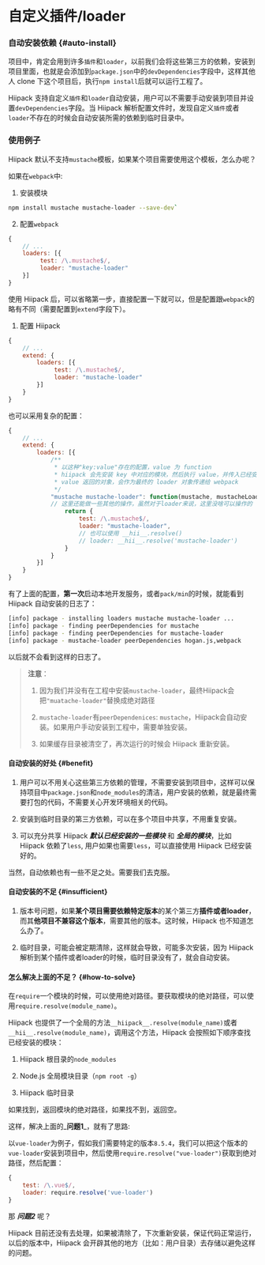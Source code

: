 # 自定义插件\/loader

### 自动安装依赖 {#auto-install}

项目中，肯定会用到许多`插件`和`loader`，以前我们会将这些第三方的依赖，安装到项目里面，也就是会添加到`package.json`中的`devDependencies`字段中，这样其他人 clone 下这个项目后，执行`npm install`后就可以运行工程了。

Hiipack 支持自定义`插件`和`loader`自动安装，用户可以不需要手动安装到项目并设置`devDependencies`字段。当 Hiipack 解析配置文件时，发现自定义`插件`或者`loader`不存在的时候会自动安装所需的依赖到临时目录中。

### 使用例子

Hiipack 默认不支持`mustache`模板，如果某个项目需要使用这个模板，怎么办呢？

如果在`webpack`中:

1. 安装模块

  ```bash
  npm install mustache mustache-loader --save-dev`
  ```

2. 配置`webpack`

  ```javascript
  {
      // ...
      loaders: [{
           test: /\.mustache$/,
           loader: "mustache-loader"
      }]
  }
  ```


使用 Hiipack 后，可以省略第一步，直接配置一下就可以，但是配置跟`webpack`的略有不同（需要配置到`extend`字段下）。

1. 配置 Hiipack

```javascript
{
    // ...
    extend: {
        loaders: [{
             test: /\.mustache$/,
             loader: "mustache-loader"
        }]
    }
}
```

也可以采用复杂的配置：

```javascript
{
    // ...
    extend: {
        loaders: [{
            /**
             * 以这种"key:value"存在的配置，value 为 function
             * hiipack 会先安装 key 中对应的模块，然后执行 value，并传入已经安装的模块以及模块的绝对路径
             * value 返回的对象，会作为最终的 loader 对象传递给 webpack
             */
            "mustache mustache-loader": function(mustache, mustacheLoader, mustachePath, mustacheLoaderPath){
            // 这里还能做一些其他的操作，虽然对于loader来说，这里没啥可以操作的
                return {
                    test: /\.mustache$/,
                    loader: "mustache-loader",
                    // 也可以使用 __hii__.resolve()
                    // loader: __hii__.resolve('mustache-loader')
                }
            }
        }]
    }
}
```

有了上面的配置，**第一次**启动本地开发服务，或者`pack/min`的时候，就能看到 Hiipack 自动安装的日志了：

```bash
[info] package - installing loaders mustache mustache-loader ...
[info] package - finding peerDependencies for mustache
[info] package - finding peerDependencies for mustache-loader
[info] package - mustache-loader peerDependencies hogan.js,webpack
```

以后就不会看到这样的日志了。

> **注意**：
> 
> 1. 因为我们并没有在工程中安装`mustache-loader`，最终Hiipack会把`"muatache-loader"`替换成绝对路径
> 
> 2. `mustache-loader`有`peerDependenices`: `mustache`，Hiipack会自动安装。如果用户手动安装到工程中，需要单独安装。
> 
> 3. 如果缓存目录被清空了，再次运行的时候会 Hiipack 重新安装。

#### 自动安装的好处 {#benefit}

1. 用户可以不用关心这些第三方依赖的管理，不需要安装到项目中，这样可以保持项目中`package.json`和`node_modules`的清洁，用户安装的依赖，就是最终需要打包的代码，不需要关心开发环境相关的代码。

2. 安装到临时目录的第三方依赖，可以在多个项目中共享，不用重复安装。

3. 可以充分共享 Hiipack _**默认已经安装的一些模块**_ 和 _**全局的模块**_，比如 Hiipack 依赖了`less`, 用户如果也需要`less`，可以直接使用 Hiipack 已经安装好的。


当然，自动依赖也有一些不足之处。需要我们去克服。

#### 自动安装的不足 {#insufficient}

1. 版本号问题，如果**某个项目需要依赖特定版本**的某个第三方**插件或者loader**，而其**他项目不兼容这个版本**，需要其他的版本。这时候，Hiipack 也不知道怎么办了。

2. 临时目录，可能会被定期清除，这样就会导致，可能多次安装，因为 Hiipack 解析到某个插件或者loader的时候，临时目录没有了，就会自动安装。


#### 怎么解决上面的不足？ {#how-to-solve}

在`require`一个模块的时候，可以使用绝对路径。要获取模块的绝对路径，可以使用`require.resolve(module_name)`。

Hiipack 也提供了一个全局的方法`__hiipack__.resolve(module_name)`或者`__hii__.resolve(module_name)`，调用这个方法，Hiipack 会按照如下顺序查找已经安装的模块：

1. Hiipack 根目录的`node_modules`

2. Node.js 全局模块目录（`npm root -g`）

3. Hiipack 临时目录


如果找到，返回模块的绝对路径，如果找不到，返回空。

这样，解决上面的_**问题1**_，就有了思路:

以`vue-loader`为例子，假如我们需要特定的版本`8.5.4`，我们可以把这个版本的`vue-loader`安装到项目中，然后使用`require.resolve("vue-loader")`获取到绝对路径，然后配置：

```javascript
{ 
    test: /\.vue$/, 
    loader: require.resolve('vue-loader') 
}
```

那 _**问题2**_ 呢？

Hiipack 目前还没有去处理，如果被清除了，下次重新安装，保证代码正常运行，以后的版本中，Hiipack 会开辟其他的地方（比如：用户目录）去存储以避免这样的问题。

